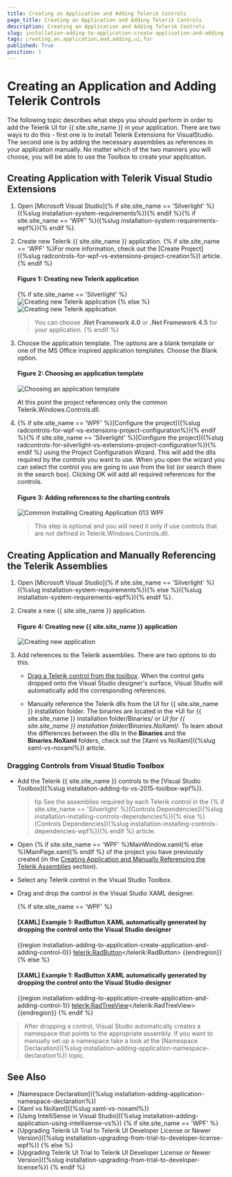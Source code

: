 ```yaml
---
title: Creating an Application and Adding Telerik Controls
page_title: Creating an Application and Adding Telerik Controls
description: Creating an Application and Adding Telerik Controls
slug: installation-adding-to-application-create-application-and-adding-control
tags: creating,an,application,and,adding,ui,for
published: True
position: 1
---
```


# Creating an Application and Adding Telerik Controls

The following topic describes what steps you should perform in order to add the Telerik UI for {{ site.site_name }} in your application. There are two ways to do this - first one is to install Telerik Extensions for VisualStudio. The second one is by adding the necessary assemblies as references in your application manually. No matter which of the two manners you will choose, you will be able to use the Toolbox to create your application.

## Creating Application with Telerik Visual Studio Extensions

1. Open [Microsoft Visual Studio]{% if site.site_name == 'Silverlight' %}({%slug installation-system-requirements%}){% endif %}{% if site.site_name == 'WPF' %}({%slug installation-system-requirements-wpf%}){% endif %}.

2. Create new Telerik {{ site.site_name }} application. {% if site.site_name == 'WPF' %}For more information, check out the [Create Project]({%slug radcontrols-for-wpf-vs-extensions-project-creation%}) article.{% endif %}
	
	#### __Figure 1: Creating new Telerik application__	
	{% if site.site_name == 'Silverlight' %}
	![Creating new Telerik application](images/installation-adding-to-application-create-application-and-adding-control-0.png)
	{% else %}
	![Creating new Telerik application](images/installation-adding-to-application-create-application-and-adding-control-1.png)

	>You can choose __.Net Framework 4.0__ or __.Net Framework 4.5__ for your application.
	{% endif %}

3. Choose the application template. The options are a blank template or one of the MS Office inspired application templates. Choose the Blank option.
	
	#### __Figure 2: Choosing an application template__
	![Choosing an application template](images/installation-adding-to-application-create-application-and-adding-control-2.png)

	At this point the project references only the common Telerik.Windows.Controls.dll. 

4. {% if site.site_name == 'WPF' %}[Configure the project]({%slug radcontrols-for-wpf-vs-extensions-project-configuration%}){% endif %}{% if site.site_name == 'Silverlight' %}[Configure the project]({%slug radcontrols-for-silverlight-vs-extensions-project-configuration%}){% endif %} using the Project Configuration Wizard. This will add the dlls required by the controls you want to use. When you open the wizard you can select the  control you are going to use from the list (or search them in the search box). Clicking OK will add all required references for the controls.

	#### __Figure 3: Adding references to the charting controls__
	![Common Installing Creating Application 013 WPF](images/installation-adding-to-application-create-application-and-adding-control-3.png)	

	> This step is optional and you will need it only if use controls that are not defined in Telerik.Windows.Controls.dll.

## Creating Application and Manually Referencing the Telerik Assemblies

1. Open [Microsoft Visual Studio]{% if site.site_name == 'Silverlight' %}({%slug installation-system-requirements%}){% else %}({%slug installation-system-requirements-wpf%}){% endif %}.
          	
2. Create a new {{ site.site_name }} application.
	
	#### __Figure 4: Creating new {{ site.site_name }} application__
	![Creating new application](images/installation-adding-to-application-create-application-and-adding-control-4.png)

3. Add references to the Telerik assemblies. There are two options to do this.
	
	* [Drag a Telerik control from the toolbox](#dragging-controls-from-visual-studio-toolbox). When the control gets dropped onto the Visual Studio designer's surface, Visual Studio will automatically add the corresponding references.
	
	* Manually reference the Telerik dlls from the UI for {{ site.site_name }} installation folder.	The binaries are located in the *UI for {{ site.site_name }} installation folder/Binaries/ or *UI for {{ site.site_name }} installation folder/Binaries.NoXaml/*. To learn about the differences between the dlls in the **Binaries** and the **Binaries.NoXaml** folders, check out the [Xaml vs NoXaml]({%slug xaml-vs-noxaml%}) article.
	
### Dragging Controls from Visual Studio Toolbox

* Add the Telerik {{ site.site_name }} controls to the [Visual Studio Toolbox]({%slug installation-adding-to-vs-2015-toolbox-wpf%}).

	>tip See the assemblies required by each Telerik control in the {% if site.site_name == 'Silverlight' %}[Controls Dependencies]({%slug installation-installing-controls-dependencies%}){% else %}[Controls Dependencies]({%slug installation-installing-controls-dependencies-wpf%}){% endif %} article.

* Open {% if site.site_name == 'WPF' %}MainWindow.xaml{% else %}MainPage.xaml{% endif %} of the project you have previously created (in the [Creating Application and Manually Referencing the Telerik Assemblies](#creating-application-and-manually-referencing-the-telerik-assemblies) section).

* Select any Telerik control in the Visual Studio Toolbox.

* Drag and drop the control in the Visual Studio XAML designer. 

	{% if site.site_name == 'WPF' %}
	#### __[XAML] Example 1: RadButton XAML automatically generated by dropping the control onto the Visual Studio designer__
	{{region installation-adding-to-application-create-application-and-adding-control-0}}
		<Window x:Class="WpfApplication1.Window1"
			xmlns="http://schemas.microsoft.com/winfx/2006/xaml/presentation"
			xmlns:x="http://schemas.microsoft.com/winfx/2006/xaml"
			xmlns:telerik="http://schemas.telerik.com/2008/xaml/presentation"
			Title="Window1" Height="300" Width="300">
			<Grid>
				<telerik:RadButton></telerik:RadButton>
			</Grid>
		</Window>
	{{endregion}}
	{% else %}
	#### __[XAML] Example 1: RadButton XAML automatically generated by dropping the control onto the Visual Studio designer__
	{{region installation-adding-to-application-create-application-and-adding-control-1}}
		<UserControl 
			x:Class="Test.MainPage"
			xmlns="http://schemas.microsoft.com/winfx/2006/xaml/presentation" 
			xmlns:x="http://schemas.microsoft.com/winfx/2006/xaml"
			xmlns:d="http://schemas.microsoft.com/expression/blend/2008" 
			xmlns:mc="http://schemas.openxmlformats.org/markup-compatibility/2006"
			xmlns:telerik="http://schemas.telerik.com/2008/xaml/presentation"    
			mc:Ignorable="d" d:DesignWidth="640" d:DesignHeight="480">
		  <Grid x:Name="LayoutRoot">
				<telerik:RadTreeView></telerik:RadTreeView>
		  </Grid>
		</UserControl>
	{{endregion}}
	{% endif %}

> After dropping a control, Visual Studio automatically creates a namespace that points to the appropriate assembly. If you want to manually set up a namespace take a look at the [Namespace Declaration]({%slug installation-adding-application-namespace-declaration%}) topic.

## See Also  
 * [Namespace Declaration]({%slug installation-adding-application-namespace-declaration%})
 * [Xaml vs NoXaml]({%slug xaml-vs-noxaml%})
 * [Using IntelliSense in Visual Studio]({%slug installation-adding-application-using-intellisense-vs%})
 {% if site.site_name == 'WPF' %}
 * [Upgrading Telerik UI Trial to Telerik UI Developer License or Newer Version]({%slug installation-upgrading-from-trial-to-developer-license-wpf%}) 
 {% else %}
 * [Upgrading Telerik UI Trial to Telerik UI Developer License or Newer Version]({%slug installation-upgrading-from-trial-to-developer-license%}) 
 {% endif %}
